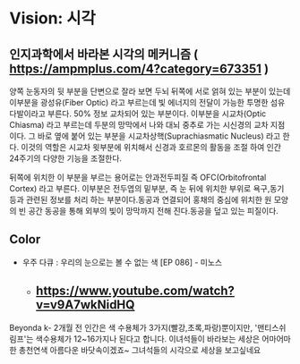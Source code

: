 # Vision: 시각

## 인지과학에서 바라본 시각의 메커니즘 ( https://ampmplus.com/4?category=673351 )

양쪽 눈동자의 뒷 부분을 단변으로 잘라 보면 두뇌 뒤쪽에 서로 얽혀 있는 부분이 있는데 이부분을 광성유(Fiber Optic) 라고 부르는데 빛 에너지의 전달이 가능한 투명한 섬유 다발이라고 부른다. 50% 정보 교차되어 있는 부분이다. 이부분을 시교차(Optic Chiasma) 라고 부르는데 두분의 망막에서 나와 대뇌 중추로 가는 시신경의 교차 지점이다. 그 바로 옆에 붙어 있는 부분을 시교차상핵(Suprachiasmatic Nucleus) 라고 한다. 이것의 역할은 시교차 윗부분에 위치해서 신경과 호르몬의 활동을 조절 하여 인간 24주기의 다양한 기능을 조절한다.

 뒤쪽에 위치한 이 부분을 부르는 용어로는 안과전두피질 즉 OFC(Orbitofrontal Cortex) 라고 부른다. 이부분은 전두엽의 밑부분, 즉 눈 뒤에 위치한 부위로 욕구,동기 등과 관련된 정보를 처리 하는 부분이다.동공과 연결되어 홍채의 중심에 위치한 원 모양의 빈 공간 동공을 통해 외부의 빛이 망막까지 전해 진다.동공을 덮고 있는 피질이다.

## Color
* 우주 다큐 : 우리의 눈으로는 볼 수 없는 색 [EP 086] - 미노스
  - https://www.youtube.com/watch?v=v9A7wkNidHQ
    - 
Beyonda k-
2개월 전
인간은 색 수용체가 3가지(빨강,초록,파랑)뿐이지만, '맨티스쉬림프'는 색수용체가 12~16가지나 된다고 합니다.
이녀석들이 바라보는 세상은 어마어마한 총천연색 아름다운 바닷속이겠죠~
그녀석들의 시각으로 세상을 보고싶네요
  
  
  

